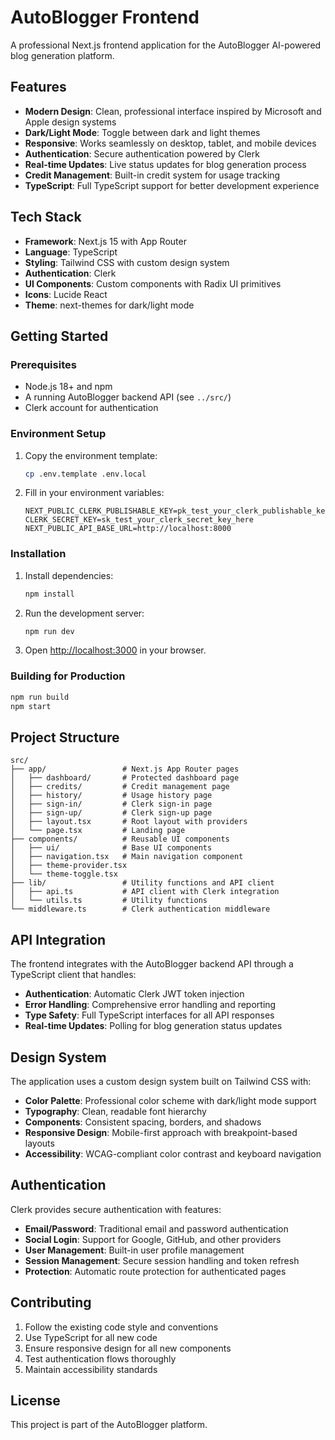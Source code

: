 # AutoBlogger Frontend

A professional Next.js frontend application for the AutoBlogger AI-powered blog generation platform.

## Features

- **Modern Design**: Clean, professional interface inspired by Microsoft and Apple design systems
- **Dark/Light Mode**: Toggle between dark and light themes
- **Responsive**: Works seamlessly on desktop, tablet, and mobile devices
- **Authentication**: Secure authentication powered by Clerk
- **Real-time Updates**: Live status updates for blog generation process
- **Credit Management**: Built-in credit system for usage tracking
- **TypeScript**: Full TypeScript support for better development experience

## Tech Stack

- **Framework**: Next.js 15 with App Router
- **Language**: TypeScript
- **Styling**: Tailwind CSS with custom design system
- **Authentication**: Clerk
- **UI Components**: Custom components with Radix UI primitives
- **Icons**: Lucide React
- **Theme**: next-themes for dark/light mode

## Getting Started

### Prerequisites

- Node.js 18+ and npm
- A running AutoBlogger backend API (see `../src/`)
- Clerk account for authentication

### Environment Setup

1. Copy the environment template:
   ```bash
   cp .env.template .env.local
   ```

2. Fill in your environment variables:
   ```env
   NEXT_PUBLIC_CLERK_PUBLISHABLE_KEY=pk_test_your_clerk_publishable_key_here
   CLERK_SECRET_KEY=sk_test_your_clerk_secret_key_here
   NEXT_PUBLIC_API_BASE_URL=http://localhost:8000
   ```

### Installation

1. Install dependencies:
   ```bash
   npm install
   ```

2. Run the development server:
   ```bash
   npm run dev
   ```

3. Open [http://localhost:3000](http://localhost:3000) in your browser.

### Building for Production

```bash
npm run build
npm start
```

## Project Structure

```
src/
├── app/                 # Next.js App Router pages
│   ├── dashboard/       # Protected dashboard page
│   ├── credits/         # Credit management page
│   ├── history/         # Usage history page
│   ├── sign-in/         # Clerk sign-in page
│   ├── sign-up/         # Clerk sign-up page
│   ├── layout.tsx       # Root layout with providers
│   └── page.tsx         # Landing page
├── components/          # Reusable UI components
│   ├── ui/              # Base UI components
│   ├── navigation.tsx   # Main navigation component
│   ├── theme-provider.tsx
│   └── theme-toggle.tsx
├── lib/                 # Utility functions and API client
│   ├── api.ts           # API client with Clerk integration
│   └── utils.ts         # Utility functions
└── middleware.ts        # Clerk authentication middleware
```

## API Integration

The frontend integrates with the AutoBlogger backend API through a TypeScript client that handles:

- **Authentication**: Automatic Clerk JWT token injection
- **Error Handling**: Comprehensive error handling and reporting
- **Type Safety**: Full TypeScript interfaces for all API responses
- **Real-time Updates**: Polling for blog generation status updates

## Design System

The application uses a custom design system built on Tailwind CSS with:

- **Color Palette**: Professional color scheme with dark/light mode support
- **Typography**: Clean, readable font hierarchy
- **Components**: Consistent spacing, borders, and shadows
- **Responsive Design**: Mobile-first approach with breakpoint-based layouts
- **Accessibility**: WCAG-compliant color contrast and keyboard navigation

## Authentication

Clerk provides secure authentication with features:

- **Email/Password**: Traditional email and password authentication
- **Social Login**: Support for Google, GitHub, and other providers
- **User Management**: Built-in user profile management
- **Session Management**: Secure session handling and token refresh
- **Protection**: Automatic route protection for authenticated pages

## Contributing

1. Follow the existing code style and conventions
2. Use TypeScript for all new code
3. Ensure responsive design for all new components
4. Test authentication flows thoroughly
5. Maintain accessibility standards

## License

This project is part of the AutoBlogger platform.
